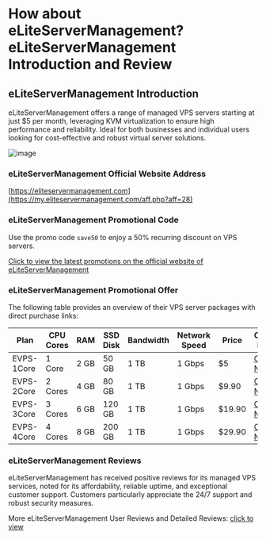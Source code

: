 # How about eLiteServerManagement? eLiteServerManagement Introduction and Review

## eLiteServerManagement Introduction

eLiteServerManagement offers a range of managed VPS servers starting at just $5 per month, leveraging KVM virtualization to ensure high performance and reliability. Ideal for both businesses and individual users looking for cost-effective and robust virtual server solutions.

![image](https://github.com/amndnoos/eLiteServerManagement/assets/169426398/f60f347b-28eb-43c6-b8bb-89a7046f37ca)

### eLiteServerManagement Official Website Address

[https://eliteservermanagement.com](https://my.eliteservermanagement.com/aff.php?aff=28)

### eLiteServerManagement Promotional Code

Use the promo code `save50` to enjoy a 50% recurring discount on VPS servers.

[Click to view the latest promotions on the official website of eLiteServerManagement](https://my.eliteservermanagement.com/aff.php?aff=28)

### eLiteServerManagement Promotional Offer

The following table provides an overview of their VPS server packages with direct purchase links:

| Plan     | CPU Cores | RAM  | SSD Disk | Bandwidth | Network Speed | Price  | Order Link                                     |
|----------|-----------|------|----------|-----------|---------------|--------|------------------------------------------------|
| EVPS-1Core | 1 Core    | 2 GB | 50 GB    | 1 TB      | 1 Gbps        | $5     | [Order Now](https://my.eliteservermanagement.com/aff.php?aff=28&pid=90) |
| EVPS-2Core | 2 Cores   | 4 GB | 80 GB    | 1 TB      | 1 Gbps        | $9.90  | [Order Now](https://my.eliteservermanagement.com/aff.php?aff=28&pid=35) |
| EVPS-3Core | 3 Cores   | 6 GB | 120 GB   | 1 TB      | 1 Gbps        | $19.90 | [Order Now](https://my.eliteservermanagement.com/aff.php?aff=28&pid=74) |
| EVPS-4Core | 4 Cores   | 8 GB | 200 GB   | 1 TB      | 1 Gbps        | $29.90 | [Order Now](https://my.eliteservermanagement.com/aff.php?aff=28&pid=74) |

### eLiteServerManagement Reviews

eLiteServerManagement has received positive reviews for its managed VPS services, noted for its affordability, reliable uptime, and exceptional customer support. Customers particularly appreciate the 24/7 support and robust security measures.

More eLiteServerManagement User Reviews and Detailed Reviews: [click to view](https://my.eliteservermanagement.com/aff.php?aff=28)

